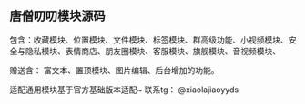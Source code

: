 
## 唐僧叨叨模块源码

包含：收藏模块、位置模块、文件模块、标签模块、群高级功能、小视频模块、安全与隐私模块、表情商店、朋友圈模块、客服模块、旗舰模块、音视频模块、

赠送含：
富文本、置顶模块、图片编辑、后台增加的功能。

适配通用模块基于官方基础版本适配~ 
联系tg： @xiaolajiaoyyds
